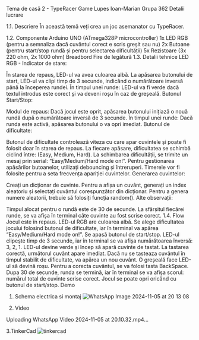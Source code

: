 Tema de casă 2 - TypeRacer Game
Lupes Ioan-Marian Grupa 362
Detalii lucrare

1.1. Descriere
În această temă veți crea un joc asemanator cu TypeRacer.

1.2. Componente
Arduino UNO (ATmega328P microcontroller)
1x LED RGB (pentru a semnaliza dacă cuvântul corect e scris greșit sau nu)
2x Butoane (pentru start/stop rundă și pentru selectarea dificultății)
5x Rezistoare (3x 220 ohm, 2x 1000 ohm)
Breadbord
Fire de legătură
1.3. Detalii tehnice
LED RGB - Indicator de stare:

În starea de repaus, LED-ul va avea culoarea albă.
La apăsarea butonului de start, LED-ul va clipi timp de 3 secunde, indicând o numărătoare inversă până la începerea rundei.
În timpul unei runde: LED-ul va fi verde dacă textul introdus este corect și va deveni roșu în caz de greșeală.
Butonul Start/Stop:

Modul de repaus: Dacă jocul este oprit, apăsarea butonului inițiază o nouă rundă după o numărătoare inversă de 3 secunde.
În timpul unei runde: Dacă runda este activă, apăsarea butonului o va opri imediat.
Butonul de dificultate:

Butonul de dificultate controlează viteza cu care apar cuvintele și poate fi folosit doar în starea de repaus.
La fiecare apăsare, dificultatea se schimbă ciclind între: (Easy, Medium, Hard).
La schimbarea dificultății, se trimite un mesaj prin serial: “Easy/Medium/Hard mode on!”.
Pentru gestionarea apăsărilor butoanelor, utilizați debouncing și întreruperi. Timerele vor fi folosite pentru a seta frecvența apariției cuvintelor.
Generarea cuvintelor:

Creați un dicționar de cuvinte.
Pentru a afișa un cuvânt, generați un index aleatoriu și selectați cuvântul corespunzător din dicționar.
Pentru a genera numere aleatorii, trebuie să folosiți funcția random().
Alte observații:

Timpul alocat pentru o rundă este de 30 de secunde.
La sfârșitul fiecărei runde, se va afișa în terminal câte cuvinte au fost scrise corect.
1.4. Flow
Jocul este în repaus. LED-ul RGB are culoarea albă.
Se alege dificultatea jocului folosind butonul de dificultate, iar în terminal va apărea “Easy/Medium/Hard mode on!”.
Se apasă butonul de start/stop.
LED-ul clipește timp de 3 secunde, iar în terminal se va afișa numărătoarea înversă: 3, 2, 1.
LED-ul devine verde și încep să apară cuvinte de tastat.
La tastarea corectă, următorul cuvânt apare imediat. Dacă nu se tasteaza cuvântul în timpul stabilit de dificultate, va apărea un nou cuvânt.
O greșeală face LED-ul să devină roșu. Pentru a corecta cuvântul, se va folosi tasta BackSpace.
Dupa 30 de secunde, runda se termină, iar în terminal se va afișa scorul: numărul total de cuvinte scrise corect.
Jocul se poate opri oricând cu butonul de start/stop.
Demo
1. Schema electrica si montaj
![WhatsApp Image 2024-11-05 at 20 13 08](https://github.com/user-attachments/assets/dccaddfe-eaff-4f9d-a681-c691352c46eb)

2. Video


Uploading WhatsApp Video 2024-11-05 at 20.10.32.mp4…


3.TinkerCad
![tinkercad](https://github.com/user-attachments/assets/83c6f32d-5af6-489b-8bb6-545a531006a3)






